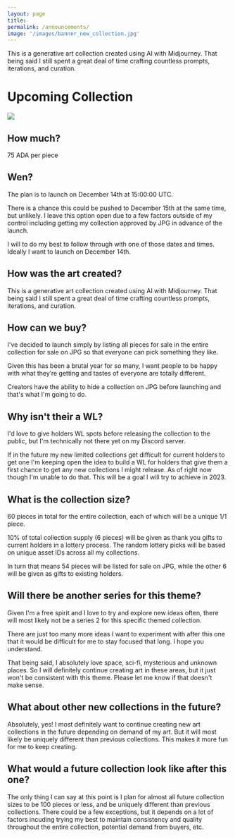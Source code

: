 ```yaml
---
layout: page
title:  
permalink: /announcements/
image: '/images/banner_new_collection.jpg'
---
```

This is a generative art collection created using AI with Midjourney. That being said I still spent a great deal of time crafting countless prompts, iterations, and curation.

# Upcoming Collection
![](/images/new_collection_10x6_.jpg) 

## How much? 
75 ADA per piece

## Wen?
The plan is to launch on December 14th at 15:00:00 UTC. 

There is a chance this could be pushed to December 15th at the same time, but unlikely. I leave this option open due to a few factors outside of my control including getting my collection approved by JPG in advance of the launch.

I will to do my best to follow through with one of those dates and times. Ideally I want to launch on December 14th. 

## How was the art created?
This is a generative art collection created using AI with Midjourney. That being said I still spent a great deal of time crafting countless prompts, iterations, and curation. 

## How can we buy? 
I've decided to launch simply by listing all pieces for sale in the entire collection for sale on JPG so that everyone can pick something they like. 

Given this has been a brutal year for so many, I want people to be happy with what they’re getting and tastes of everyone are totally different. 

Creators have the ability to hide a collection on JPG before launching and that's what I'm going to do. 

## Why isn't their a WL? 
I'd love to give holders WL spots before releasing the collection to the public, but I'm technically not there yet on my Discord server. 

If in the future my new limited collections get difficult for current holders to get one I'm keeping open the idea to build a WL for holders that give them a first chance to get any new collections I might release. As of right now though I'm unable to do that. This will be a goal I will try to achieve in 2023.  
## What is the collection size?
60 pieces in total for the entire collection, each of which will be a unique 1/1 piece. 

10% of total collection supply (6 pieces) will be given as thank you gifts to current holders in a lottery process. The random lottery picks will be based on unique asset IDs across all my collections. 

In turn that means 54 pieces will be listed for sale on JPG, while the other 6 will be given as gifts to existing holders.

## Will there be another series for this theme?
Given I'm a free spirit and I love to try and explore new ideas often, there will most likely not be a series 2 for this specific themed collection. 

There are just too many more ideas I want to experiment with after this one that it would be difficult for me to stay focused that long. I hope you understand.

That being said, I absolutely love space, sci-fi, mysterious and unknown places. So I will definitely continue creating art in these areas, but it just won't be consistent with this theme. Please let me know if that doesn't make sense. 

## What about other new collections in the future?
Absolutely, yes! I most definitely want to continue creating new art collections in the future depending on demand of my art. But it will most likely be uniquely different than previous collections. This makes it more fun for me to keep creating. 

## What would a future collection look like after this one?
The only thing I can say at this point is I plan for almost all future collection sizes to be 100 pieces or less, and be uniquely different than previous collections. There could be a few exceptions, but it depends on a lot of factors incuding trying my best to maintain consistency and quality throughout the entire collection, potential demand from buyers, etc. 







